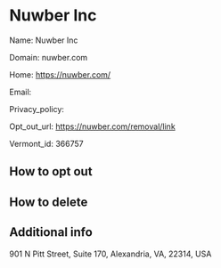 
# Nuwber Inc

Name: Nuwber Inc

Domain: nuwber.com

Home: https://nuwber.com/

Email: 

Privacy_policy: 

Opt_out_url: https://nuwber.com/removal/link

Vermont_id: 366757



## How to opt out



## How to delete



## Additional info



901 N Pitt Street, Suite 170, Alexandria, VA, 22314, USA

